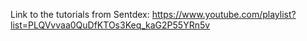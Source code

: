 Link to the tutorials from Sentdex:
https://www.youtube.com/playlist?list=PLQVvvaa0QuDfKTOs3Keq_kaG2P55YRn5v